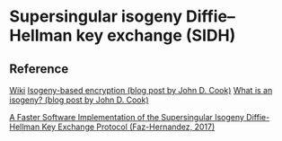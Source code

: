 # Supersingular isogeny Diffie–Hellman key exchange (SIDH)


## Reference 
[Wiki](https://en.wikipedia.org/wiki/Supersingular_isogeny_key_exchange)
[Isogeny-based encryption (blog post by John D. Cook)](https://www.johndcook.com/blog/2019/04/20/isogeny-based-cryptography/)
[What is an isogeny? (blog post by John D. Cook)](https://www.johndcook.com/blog/2019/04/21/what-is-an-isogeny/)


[A Faster Software Implementation of the Supersingular Isogeny
Diffie-Hellman Key Exchange Protocol (Faz-Hernandez, 2017)](https://eprint.iacr.org/2017/1015.pdf)


